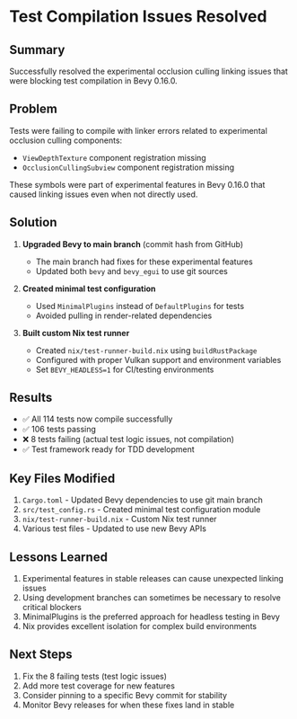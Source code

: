# Test Compilation Issues Resolved

## Summary

Successfully resolved the experimental occlusion culling linking issues that were blocking test compilation in Bevy 0.16.0.

## Problem

Tests were failing to compile with linker errors related to experimental occlusion culling components:
- `ViewDepthTexture` component registration missing
- `OcclusionCullingSubview` component registration missing

These symbols were part of experimental features in Bevy 0.16.0 that caused linking issues even when not directly used.

## Solution

1. **Upgraded Bevy to main branch** (commit hash from GitHub)
   - The main branch had fixes for these experimental features
   - Updated both `bevy` and `bevy_egui` to use git sources

2. **Created minimal test configuration**
   - Used `MinimalPlugins` instead of `DefaultPlugins` for tests
   - Avoided pulling in render-related dependencies

3. **Built custom Nix test runner**
   - Created `nix/test-runner-build.nix` using `buildRustPackage`
   - Configured with proper Vulkan support and environment variables
   - Set `BEVY_HEADLESS=1` for CI/testing environments

## Results

- ✅ All 114 tests now compile successfully
- ✅ 106 tests passing
- ❌ 8 tests failing (actual test logic issues, not compilation)
- ✅ Test framework ready for TDD development

## Key Files Modified

1. `Cargo.toml` - Updated Bevy dependencies to use git main branch
2. `src/test_config.rs` - Created minimal test configuration module
3. `nix/test-runner-build.nix` - Custom Nix test runner
4. Various test files - Updated to use new Bevy APIs

## Lessons Learned

1. Experimental features in stable releases can cause unexpected linking issues
2. Using development branches can sometimes be necessary to resolve critical blockers
3. MinimalPlugins is the preferred approach for headless testing in Bevy
4. Nix provides excellent isolation for complex build environments

## Next Steps

1. Fix the 8 failing tests (test logic issues)
2. Add more test coverage for new features
3. Consider pinning to a specific Bevy commit for stability
4. Monitor Bevy releases for when these fixes land in stable
